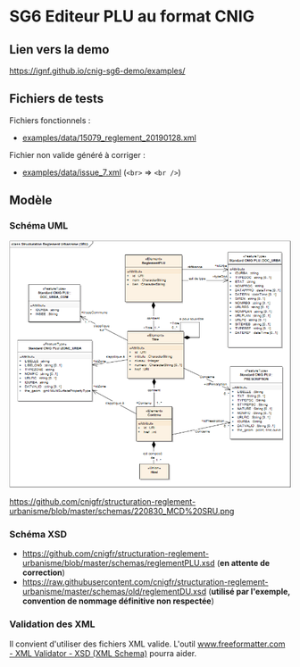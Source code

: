 # SG6 Editeur PLU au format CNIG

## Lien vers la demo

https://ignf.github.io/cnig-sg6-demo/examples/

## Fichiers de tests

Fichiers fonctionnels :

* [examples/data/15079_reglement_20190128.xml](examples/data/15079_reglement_20190128.xml)

Fichier non valide généré à corriger :

* [examples/data/issue_7.xml](examples/data/issue_7.xml) (`<br>` => `<br />`)

## Modèle

### Schéma UML

![MCD structuration-reglement-urbanisme](https://raw.githubusercontent.com/cnigfr/structuration-reglement-urbanisme/master/schemas/220830_MCD%20SRU.png)

https://github.com/cnigfr/structuration-reglement-urbanisme/blob/master/schemas/220830_MCD%20SRU.png

### Schéma XSD

* https://github.com/cnigfr/structuration-reglement-urbanisme/blob/master/schemas/reglementPLU.xsd (**en attente de correction**)
* https://raw.githubusercontent.com/cnigfr/structuration-reglement-urbanisme/master/schemas/old/reglementDU.xsd (**utilisé par l'exemple, convention de nommage définitive non respectée**)

### Validation des XML

Il convient d'utiliser des fichiers XML valide. L'outil [www.freeformatter.com - XML Validator - XSD (XML Schema)](https://www.freeformatter.com/xml-validator-xsd.html) pourra aider.


